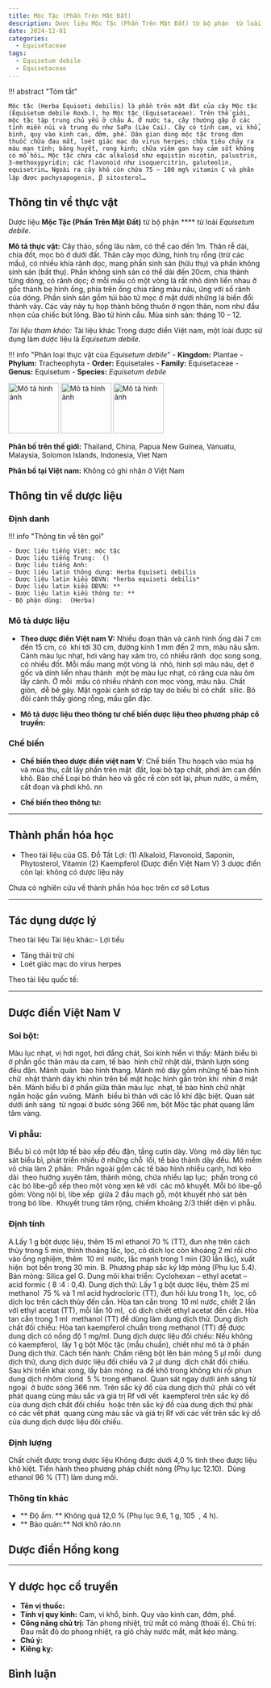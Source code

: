 ```yaml
---
title: Mộc Tặc (Phần Trên Mặt Đất)
description: Dược liệu Mộc Tặc (Phần Trên Mặt Đất) từ bộ phận  từ loài *Equisetum debile*
date: 2024-12-01
categories:
  - Equisetaceae
tags:
  - Equisetum debile
  - Equisetaceae
---
```

!!! abstract "Tóm tắt"

    Mộc tặc (Herba Equiseti debilis) là phần trên mặt đất của cây Mộc tặc (Equisetum debile Roxb.), họ Mộc tặc (Equisetaceae). Trên thế giới, mộc tặc tập trung chủ yếu ở châu Á. Ở nước ta, cây thường gặp ở các tỉnh miền núi và trung du như SaPa (Lào Cai). Cây có tính cam, vi khổ, bình, quy vào kinh can, đởm, phế. Dân gian dùng mộc tặc trong đơn thuốc chữa đau mắt, loét giác mạc do virus herpes; chữa tiêu chảy ra máu mạn tính; băng huyết, rong kinh; chữa viêm gan hay cảm sốt không có mồ hôi… Mộc tặc chứa các alkaloid như equistin nicotin, palustrin, 3-methoxypyridin; các flavonoid như isoquercitrin, galuteolin, equisetrin… Ngoài ra cây khô còn chứa 75 – 100 mg% vitamin C và phân lập được pachysapogenin, ꞵ sitosterol…

## Thông tin về thực vật


Dược liệu **Mộc Tặc (Phần Trên Mặt Đất)** từ bộ phận **** từ loài *Equisetum debile*.

**Mô tả thực vật:** Cây thảo, sống lâu năm, có thể cao đến 1m. Thân rễ dài, chia đốt, mọc bò ở dưới đất. Thân cây mọc đứng, hình trụ rỗng (trừ các mấu), có nhiều khía rãnh dọc, mang phần sinh sản (hữu thụ) và phần không sinh sản (bất thụ).
Phần không sinh sản có thể dài đến 20cm, chia thành từng dóng, có rãnh dọc; ở mỗi mấu có một vòng lá rất nhỏ dính liền nhau ở gốc thành bẹ hình ống, phía trên ống chia răng màu nâu, ứng với số rãnh của dóng. 
Phần sinh sản gồm túi bào tử mọc ở mặt dưới những lá biến đổi thành vảy. Các vảy này tụ họp thành bông thuôn ở ngọn thân, nom như đầu nhọn của chiếc bút lông. Bào tử hình cầu.
Mùa sinh sản: tháng 10 – 12.

*Tài liệu tham khảo:* Tài liệu khác 
Trong dược điển Việt nam, một loài được sử dụng làm dược liệu là *Equisetum debile*.

!!! info "Phân loại thực vật của *Equisetum debile*"
    - **Kingdom:** Plantae
    - **Phylum:** Tracheophyta
    - **Order:** Equisetales
    - **Family:** Equisetaceae
    - **Genus:** Equisetum
    - **Species:** *Equisetum debile*

<img src="http://was.tacc.utexas.edu/fileget?coll=TEX-LL&type=O&filename=sp66367464649487197963.att.jpg" alt="Mô tả hình ảnh" width="100" height="100">
<img src="https://s3.msi.umn.edu/mbaenrms3fs/images/MIN_Plants/01336/1336924_lg.jpg" alt="Mô tả hình ảnh" width="100" height="100">
<img src="https://s3.msi.umn.edu/mbaenrms3fs/images/MIN_Plants/01338/1338103_lg.jpg" alt="Mô tả hình ảnh" width="100" height="100">

**Phân bố trên thế giới:** Thailand, China, Papua New Guinea, Vanuatu, Malaysia, Solomon Islands, Indonesia, Viet Nam

**Phân bố tại Việt nam:** Không có ghi nhận ở Việt Nam



## Thông tin về dược liệu 

### Định danh

!!! info "Thông tin về tên gọi"

    - Dược liệu tiếng Việt: mộc tặc
    - Dược liệu tiếng Trung:  ()
    - Dược liệu tiếng Anh: 
    - Dược liệu latin thông dụng: Herba Equiseti debilis
    - Dược liệu latin kiểu DĐVN: *herba equiseti debilis*
    - Dược liệu latin kiểu DĐVN: **
    - Dược liệu latin kiểu thông tư: **
    - Bộ phận dùng:  (Herba)

### Mô tả dược liệu 

- **Theo dược điển Việt nam V:** Nhiều đoạn thân và cành hình ống dài 7 cm đến 15 cm, có  khi tới 30 cm, đường kính 1 mm đến 2 mm, màu nâu sẫm.  Cành màu lục nhạt, hơi vàng hay xám tro, có nhiều rãnh  dọc song song, có nhiều đốt. Mỗi mấu mang một vòng lá  nhỏ, hình sợi màu nâu, dẹt ở gốc và dính liền nhau thành  một bẹ màu lục nhạt, có răng cưa nâu ôm lấy cành. Ở mỗi  mấu có nhiều nhánh con mọc vòng, màu nâu. Chất giòn,  dễ bẻ gãy. Mặt ngoài cành sờ ráp tay do biểu bì có chất  silic. Bỏ đôi cành thấy gióng rỗng, mấu gần đặc.

- **Mô tả dược liệu theo thông tư chế biến dược liệu theo phương pháp cổ truyền:** 

### Chế biến 

- **Chế biến theo dược điển việt nam V**: Chế biến Thu hoạch vào mùa hạ và mùa thu, cắt lấy phần trên mặt  đất, loại bỏ tạp chất, phơi âm can đến khô. Bào chế Loại bỏ thân héo và gốc rễ còn sót lại, phun nước, ủ mểm,  cắt đoạn và phơi khô. nn

- **Chế biến theo thông tư:** 

--- 

## Thành phần hóa học

- Theo tài liệu của GS. Đỗ Tất Lợi:  (1) Alkaloid, Flavonoid, Saponin, Phytosterol, Vitamin
(2) Kaempferol (Dược điển Việt Nam V)
3 dược điển còn lại: không có dược liệu này
    
Chưa có nghiên cứu về thành phần hóa học trên cơ sở Lotus

---

## Tác dụng dược lý

Theo tài liệu Tài liệu khác:- Lợi tiểu
- Tăng thải trừ chì
- Loét giác mạc do virus herpes

Theo tài liệu quốc tế: 

---

## Dược điển Việt Nam V

### Soi bột:

Màu lục nhạt, vị hơi ngọt, hơi đắng chát, Soi kính hiển vi thấy: Mảnh biểu bì ở phần gốc thân màu da cam, tế bào  hình chữ nhật dài, thành lượn sóng đều đặn. Mảnh quản  bào hình thang. Mảnh mô dày gồm những tế bào hình chữ  nhật thành dày khi nhìn trên bề mặt hoặc hình gần tròn khi  nhìn ở mặt bên. Mảnh biểu bì ờ phần giữa thân màu lục  nhạt, tế bào hình chữ nhật ngắn hoặc gần vuông. Mảnh  biểu bì thân với các lỗ khí đặc biệt. Quan sát dưới ánh sáng  từ ngoại ờ bước sóng 366 nm, bột Mộc tặc phát quang lấm  tâm vàng.

<!-- Hình ảnh soi bột sẽ được tự động chèn vào đây sau -->

### Vi phẫu:

Biểu bì có một lớp tế bào xếp đều đặn, tầng cutin dày. Vòng  mô dày liên tục sát biểu bì, phát triển nhiều ở những chỗ  lồi, tế bào thành dày đều. Mô mềm vỏ chia làm 2 phần:  Phần ngoài gồm các tế bào hình nhiều cạnh, hơi kéo dài  theo hướng xuyên tâm, thành mỏng, chứa nhiều lạp lục;  phần trong có các bó libe-gỗ xếp theo một vòng xen kẽ với  các mô khuyết. Mỗi bó libe-gỗ gồm: Vòng nội bì, libe xếp  giữa 2 đầu mạch gỗ, một khuyết nhỏ sát bên trong bó libe.  Khuyết trung tâm rộng, chiếm khoảng 2/3 thiết diện vi phẫu.

<!-- Hình ảnh vi phẫu sẽ được tự động chèn vào đây sau -->

### Định tính

A.Lấy 1 g bột dược liệu, thêm 15 ml ethanol 70 % (TT), đun nhẹ trên cách thủy trong 5 min, thỉnh thoảng lắc, lọc, cô dịch lọc còn khoảng 2 ml rồi cho vào ống nghiệm, thêm  10 ml  nước, lắc mạnh trong 1 min (30 lần lắc), xuất hiện  bọt bền trong 30 min. B. Phương pháp sắc ký lớp mỏng (Phụ lục 5.4). Bản mỏng: Silica gel G. Dung môi khai triển: Cyclohexan – ethyl acetat – acid formic ( 8 :4 : 0,4). Dung dịch thử: Lấy 1 g bột dược liệu, thêm 25 ml methanol  75 % và 1 ml acid hydrocloric (TT), đun hồi lưu trong 1 h,  lọc, cô dịch lọc trên cách thủy đến cắn. Hòa tan cắn trong  10 ml nước, chiết 2 lần với ethyl acetat (TT), mỗi lần 10 ml,  cô dịch chiết ethyl acetat đến cắn. Hòa tan cắn trong 1 ml  methanol (TT) để dùng làm dung dịch thử. Dung dịch chất đối chiếu: Hòa tan kaempferol chuẩn trong methanol (TT) để được dung dịch có nồng độ 1 mg/ml. Dung dịch dược liệu đối chiếu: Nếu không có kaempferol,  lấy 1 g bột Mộc tặc (mẫu chuẩn), chiết như mô tả ở phần  Dung dịch thử. Cách tiến hành: Chấm riêng bột lên bản mỏng 5 µl mỗi  dung dịch thử, dung dịch dược liệu đối chiếu và 2 µl dung  dịch chất đối chiếu. Sau khi triển khai xong, lấy bản mỏng  ra để khô trong không khí rồi phun dung dịch nhôm clorid  5 % trong ethanol. Quan sát ngay dưới ánh sáng tử ngoại  ở bước sóng 366 nm. Trên sắc ký đồ của dung dịch thử  phải có vết phát quang cùng màu sắc và giá trị Rf với vết  kaempferol trên sắc ký đồ của dung dịch chất đối chiếu  hoặc trên sắc ký đồ của dung dịch thử phải có các vềt phát  quang cùng màu sắc và giá trị Rf với các vết trên sắc ký dồ  của dung dịch dược liệu đôi chiếu.

### Định lượng

Chất chiết được trong dược liệu Không được dưới 4,0 % tính theo được liệu khô kiệt. Tiến hành theo phương pháp chiết nóng (Phụ lục 12.10).  Dùng ethanol 96 % (TT) làm dung môi.

### Thông tin khác 

- ** Độ ẩm: ** Không quá 12,0 % (Phụ lục 9.6, 1 g, 105  , 4 h).
- ** Bảo quản:** Nơi khô ráo.nn

## Dược điển Hồng kong

<!-- PDF sẽ được tự động chèn vào đây sau -->


---

## Y dược học cổ truyền

- **Tên vị thuốc:** 
- **Tính vị quy kinh:** Cam, vi khổ, bình. Quy vào kinh can, đởm, phế.
- **Công năng chủ trị:** Tán phong nhiệt, trừ mắt có màng (thoái ế).
Chủ trị: Đau mắt đỏ do phong nhiệt, ra gió chảy nước mắt, mắt kéo màng.
- **Chú ý:** 
- **Kiêng kỵ:** 



## Bình luận

<div id="giscus-container"></div>
<script src="https://giscus.app/client.js"
        data-repo="hoangson0787/CSDL-duoc-lieu"
        data-repo-id="R_kgDONbMRNA"
        data-category="Duoc lieu"
        data-category-id="DIC_kwDONbMRNM4ClklR"
        data-mapping="pathname"
        data-strict="0"
        data-reactions-enabled="1"
        data-emit-metadata="1"
        data-input-position="bottom"
        data-theme="light"
        data-lang="en"
        crossorigin="anonymous"
        async>
</script>

